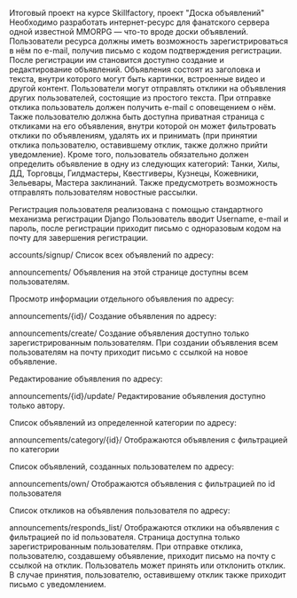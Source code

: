 Итоговый проект на курсе Skillfactory, проект "Доска объявлений"
Необходимо разработать интернет-ресурс для фанатского сервера одной известной MMORPG — что-то вроде доски объявлений. Пользователи ресурса должны иметь возможность зарегистрироваться в нём по e-mail, получив письмо с кодом подтверждения регистрации. После регистрации им становится доступно создание и редактирование объявлений. Объявления состоят из заголовка и текста, внутри которого могут быть картинки, встроенные видео и другой контент. Пользователи могут отправлять отклики на объявления других пользователей, состоящие из простого текста. При отправке отклика пользователь должен получить e-mail с оповещением о нём. Также пользователю должна быть доступна приватная страница с откликами на его объявления, внутри которой он может фильтровать отклики по объявлениям, удалять их и принимать (при принятии отклика пользователю, оставившему отклик, также должно прийти уведомление). Кроме того, пользователь обязательно должен определить объявление в одну из следующих категорий: Танки, Хилы, ДД, Торговцы, Гилдмастеры, Квестгиверы, Кузнецы, Кожевники, Зельевары, Мастера заклинаний. Также предусмотреть возможность отправлять пользователям новостные рассылки.

Регистрация пользователя реализована с помощью стандартного механизма регистрации Django Пользователь вводит Username, e-mail и пароль, после регистрации приходит письмо с одноразовым кодом на почту для завершения регистрации.

accounts/signup/
Список всех объявлений по адресу:

announcements/
Объявления на этой странице доступны всем пользователям.

Просмотр информации отдельного объявления по адресу:

announcements/{id}/
Создание объявления по адресу:

announcements/create/
Создание объявления доступно только зарегистрированным пользователям. При создании объявления всем пользователям на почту приходит письмо с ссылкой на новое объявление.

Редактирование объявления по адресу:

announcements/{id}/update/
Редактирование объявления доступно только автору.

Список объявлений из определенной категории по адресу:

announcements/category/{id}/
Отображаются объявления с фильтрацией по категории

Список объявлений, созданных пользователем по адресу:

announcements/own/
Отображаются объявления с фильтрацией по id пользователя

Список откликов на объявления пользователя по адресу:

announcements/responds_list/
Отображаются отклики на объявления с фильтрацией по id пользователя. Страница доступна только зарегистрированным пользователям. При отправке отклика, пользователю, создавшему объявление, приходит письмо на почту с ссылкой на отклик. Пользователь может принять или отклонить отклик. В случае принятия, пользователю, оставившему отклик также приходит письмо с уведомлением.
